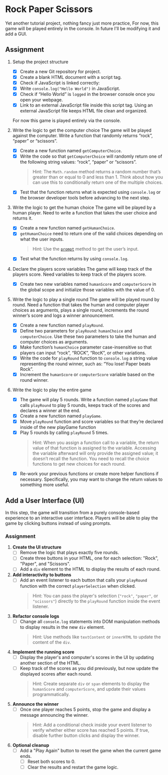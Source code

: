 # Rock Paper Scissors

Yet another tutorial project, nothing fancy just more practice,
For now, this game will be played entirely in the console. In future I'll be modifying it
and add a GUI. 

## Assignment

1. Setup the project structure
    - [x] Create a new Git repository for project.
    - [x] Create a blank HTML document with a script tag.
    - [x] Check if JavaScript is linked correctly:
    - [x] Write `console.log("Hello World")` in JavaScript.
    - [x] Check if “Hello World” is `logged` in the browser console once you open your webpage.
    - [x] Link to an external JavaScript file inside this script tag. Using an external JavaScript file keeps HTML file clean and organized.

    For now this game is played entirely via the console.

2. Write the logic to get the computer choice
    The game will be played against the computer. Write a function that randomly returns “rock”, “paper” or “scissors”.
    - [x] Create a new function named `getComputerChoice`.
    - [x] Write the code so that `getComputerChoice` will randomly return one of the following string values: “rock”, “paper” or “scissors”.
        > Hint: The `Math.random` method returns a random number that’s greater than or equal to 0 and less than 1. Think about how you can use this to conditionally return one of the multiple choices.
    - [x] Test that the function returns what is expected using `console.log` or the browser developer tools before advancing to the next step.

3. Write the logic to get the human choice
    The game will be played by a human player. Need to write a function that takes the user choice and returns it.
    - [x] Create a new function named `getHumanChoice`.
    - [x] `getHumanChoice` need to return one of the valid choices depending on what the user inputs.
        > Hint: Use the [`prompt`](https://developer.mozilla.org/en-US/docs/Web/API/Window/prompt) method to get the user’s input.
    - [x] Test what the function returns by using `console.log`.

4. Declare the players score variables
    The game will keep track of the players score. Need variables to keep track of the players score.
    - [x] Create two new variables named `humanScore` and `computerScore` in the global scope and initialize those variables with the value of 0.

5. Write the logic to play a single round
   The game will be played round by round. Need a function that takes the human and computer player choices as arguments, plays a single round, increments the round winner’s score and logs a winner announcement.
    - [x] Create a new function named `playRound`.
    - [x] Define two parameters for `playRound`: `humanChoice` and `computerChoice`. Use these two parameters to take the human and computer choices as arguments.
    - [x] Make function’s `humanChoice` parameter case-insensitive so that players can input “rock”, “ROCK”, “RocK”, or other variations.
    - [x] Write the code for `playRound` function to `console.log` a string value representing the round winner, such as: “You lose! Paper beats Rock”.
    - [x] Increment the `humanScore` or `computerScore` variable based on the round winner.

6. Write the logic to play the entire game
    - [x] The game will play 5 rounds. Write a function named `playGame` that calls `playRound` to play 5 rounds, keeps track of the scores and declares a winner at the end.
    - [x] Create a new function named `playGame`.
    - [x] Move `playRound` function and score variables so that they’re declared inside of the new playGame function
    - [x] Play 5 rounds by calling `playRound` 5 times.
        > Hint: When you assign a function call to a variable, the return value of that function is assigned to the variable. Accessing the variable afterward will only provide the assigned value; it doesn’t recall the function. You need to recall the choice functions to get new choices for each round.
    - [x] Re-work your previous functions or create more helper functions if necessary. Specifically, you may want to change the return values to something more useful.

## Add a User Interface (UI)

In this step, the game will transition from a purely console-based experience to an interactive user interface. Players will be able to play the game by clicking buttons instead of using prompts.

### Assignment

1. **Create the UI structure**
   - [ ] Remove the logic that plays exactly five rounds.
   - [ ] Create three buttons in your HTML, one for each selection: "Rock", "Paper", and "Scissors".
   - [ ] Add a `div` element to the HTML to display the results of each round.

2. **Add interactivity to buttons**
   - [ ] Add an event listener to each button that calls your `playRound` function with the correct `playerSelection` when clicked.
       > Hint: You can pass the player's selection (`"rock"`, `"paper"`, or `"scissors"`) directly to the `playRound` function inside the event listener.

3. **Refactor console logs**
   - [ ] Change all `console.log` statements into DOM manipulation methods to display results in the new `div` element.
       > Hint: Use methods like `textContent` or `innerHTML` to update the content of the `div`.

4. **Implement the running score**
   - [ ] Display the player's and computer's scores in the UI by updating another section of the HTML.
   - [ ] Keep track of the scores as you did previously, but now update the displayed scores after each round.
       > Hint: Create separate `div` or `span` elements to display the `humanScore` and `computerScore`, and update their values programmatically.

5. **Announce the winner**
   - [ ] Once one player reaches 5 points, stop the game and display a message announcing the winner.
       > Hint: Add a conditional check inside your event listener to verify whether either score has reached 5 points. If true, disable further button clicks and display the winner.

6. **Optional cleanup**
   - [ ] Add a "Play Again" button to reset the game when the current game ends. 
       - [ ] Reset both scores to 0.
       - [ ] Clear the results and restart the game logic.